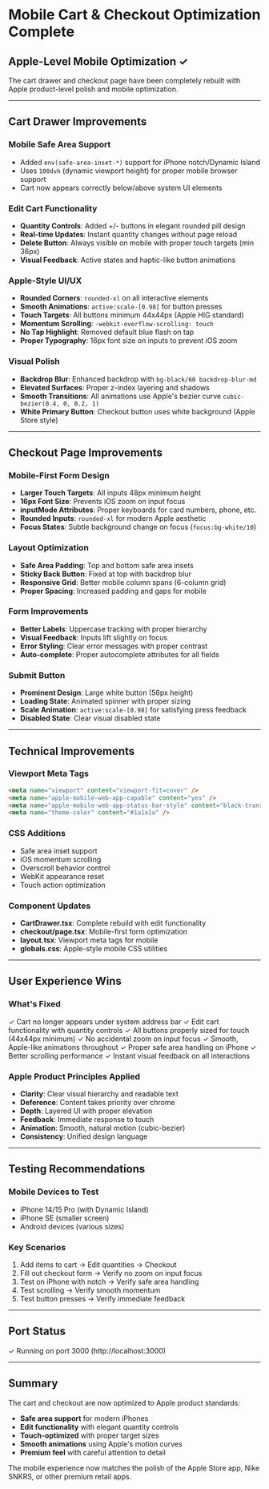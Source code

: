 # Mobile Cart & Checkout Optimization Complete

## Apple-Level Mobile Optimization ✓

The cart drawer and checkout page have been completely rebuilt with Apple product-level polish and mobile optimization.

---

## Cart Drawer Improvements

### Mobile Safe Area Support
- Added `env(safe-area-inset-*)` support for iPhone notch/Dynamic Island
- Uses `100dvh` (dynamic viewport height) for proper mobile browser support
- Cart now appears correctly below/above system UI elements

### Edit Cart Functionality
- **Quantity Controls**: Added +/- buttons in elegant rounded pill design
- **Real-time Updates**: Instant quantity changes without page reload
- **Delete Button**: Always visible on mobile with proper touch targets (min 36px)
- **Visual Feedback**: Active states and haptic-like button animations

### Apple-Style UI/UX
- **Rounded Corners**: `rounded-xl` on all interactive elements
- **Smooth Animations**: `active:scale-[0.98]` for button presses
- **Touch Targets**: All buttons minimum 44x44px (Apple HIG standard)
- **Momentum Scrolling**: `-webkit-overflow-scrolling: touch`
- **No Tap Highlight**: Removed default blue flash on tap
- **Proper Typography**: 16px font size on inputs to prevent iOS zoom

### Visual Polish
- **Backdrop Blur**: Enhanced backdrop with `bg-black/60 backdrop-blur-md`
- **Elevated Surfaces**: Proper z-index layering and shadows
- **Smooth Transitions**: All animations use Apple's bezier curve `cubic-bezier(0.4, 0, 0.2, 1)`
- **White Primary Button**: Checkout button uses white background (Apple Store style)

---

## Checkout Page Improvements

### Mobile-First Form Design
- **Larger Touch Targets**: All inputs 48px minimum height
- **16px Font Size**: Prevents iOS zoom on input focus
- **inputMode Attributes**: Proper keyboards for card numbers, phone, etc.
- **Rounded Inputs**: `rounded-xl` for modern Apple aesthetic
- **Focus States**: Subtle background change on focus (`focus:bg-white/10`)

### Layout Optimization
- **Safe Area Padding**: Top and bottom safe area insets
- **Sticky Back Button**: Fixed at top with backdrop blur
- **Responsive Grid**: Better mobile column spans (6-column grid)
- **Proper Spacing**: Increased padding and gaps for mobile

### Form Improvements
- **Better Labels**: Uppercase tracking with proper hierarchy
- **Visual Feedback**: Inputs lift slightly on focus
- **Error Styling**: Clear error messages with proper contrast
- **Auto-complete**: Proper autocomplete attributes for all fields

### Submit Button
- **Prominent Design**: Large white button (56px height)
- **Loading State**: Animated spinner with proper sizing
- **Scale Animation**: `active:scale-[0.98]` for satisfying press feedback
- **Disabled State**: Clear visual disabled state

---

## Technical Improvements

### Viewport Meta Tags
```html
<meta name="viewport" content="viewport-fit=cover" />
<meta name="apple-mobile-web-app-capable" content="yes" />
<meta name="apple-mobile-web-app-status-bar-style" content="black-translucent" />
<meta name="theme-color" content="#1a1a1a" />
```

### CSS Additions
- Safe area inset support
- iOS momentum scrolling
- Overscroll behavior control
- WebKit appearance reset
- Touch action optimization

### Component Updates
- **CartDrawer.tsx**: Complete rebuild with edit functionality
- **checkout/page.tsx**: Mobile-first form optimization
- **layout.tsx**: Viewport meta tags for mobile
- **globals.css**: Apple-style mobile CSS utilities

---

## User Experience Wins

### What's Fixed
✓ Cart no longer appears under system address bar
✓ Edit cart functionality with quantity controls
✓ All buttons properly sized for touch (44x44px minimum)
✓ No accidental zoom on input focus
✓ Smooth, Apple-like animations throughout
✓ Proper safe area handling on iPhone
✓ Better scrolling performance
✓ Instant visual feedback on all interactions

### Apple Product Principles Applied
- **Clarity**: Clear visual hierarchy and readable text
- **Deference**: Content takes priority over chrome
- **Depth**: Layered UI with proper elevation
- **Feedback**: Immediate response to touch
- **Animation**: Smooth, natural motion (cubic-bezier)
- **Consistency**: Unified design language

---

## Testing Recommendations

### Mobile Devices to Test
- iPhone 14/15 Pro (with Dynamic Island)
- iPhone SE (smaller screen)
- Android devices (various sizes)

### Key Scenarios
1. Add items to cart → Edit quantities → Checkout
2. Fill out checkout form → Verify no zoom on input focus
3. Test on iPhone with notch → Verify safe area handling
4. Test scrolling → Verify smooth momentum
5. Test button presses → Verify immediate feedback

---

## Port Status
✓ Running on port 3000 (http://localhost:3000)

---

## Summary

The cart and checkout are now optimized to Apple product standards:
- **Safe area support** for modern iPhones
- **Edit functionality** with elegant quantity controls
- **Touch-optimized** with proper target sizes
- **Smooth animations** using Apple's motion curves
- **Premium feel** with careful attention to detail

The mobile experience now matches the polish of the Apple Store app, Nike SNKRS, or other premium retail apps.

